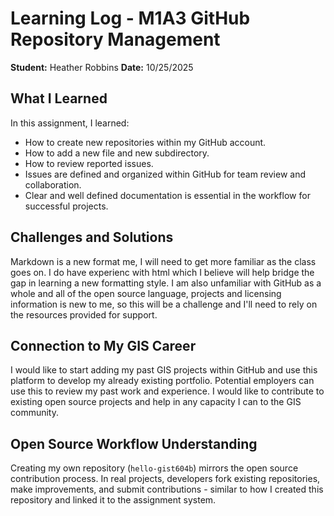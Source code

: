 # Learning Log - M1A3 GitHub Repository Management

**Student:** Heather Robbins
**Date:** 10/25/2025

## What I Learned
In this assignment, I learned:
- How to create new repositories within my GitHub account.
- How to add a new file and new subdirectory.
- How to review reported issues.
- Issues are defined and organized within GitHub for team review and collaboration.
- Clear and well defined documentation is essential in the workflow for successful projects.

## Challenges and Solutions
Markdown is a new format me, I will need to get more familiar as the class goes on.  I do have experienc with html which I believe will help bridge the gap in learning a new formatting style.  I am also unfamiliar with GitHub as a whole and all of the open source language, projects and licensing information is new to me, so this will be a challenge and I'll need to rely on the resources provided for support.

## Connection to My GIS Career
I would like to start adding my past GIS projects within GitHub and use this platform to develop my already existing portfolio. Potential employers can use this to review my past work and experience.  I would like to contribute to existing open source projects and help in any capacity I can to the GIS community. 

## Open Source Workflow Understanding
Creating my own repository (`hello-gist604b`) mirrors the open source contribution process. In real projects, developers fork existing repositories, make improvements, and submit contributions - similar to how I created this repository and linked it to the assignment system.
